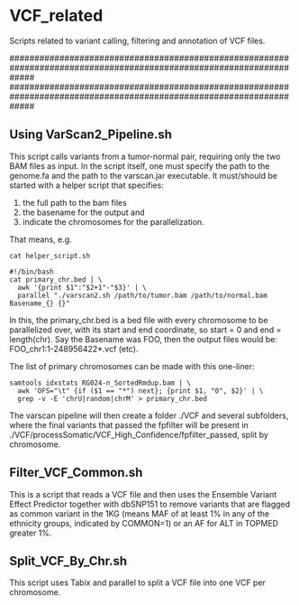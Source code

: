 # VCF_related
Scripts related to variant calling, filtering and annotation of VCF files.

#####################################################################################################################
#####################################################################################################################

## Using VarScan2_Pipeline.sh
This script calls variants from a tumor-normal pair, requiring only the two BAM files as input.
In the script itself, one must specify the path to the genome.fa and the path to the varscan.jar executable.
It must/should be started with a helper script that specifies:
1) the full path to the bam files
2) the basename for the output and
3) indicate the chromosomes for the parallelization.

That means, e.g.
```shell
cat helper_script.sh
```
```shell
#!/bin/bash
cat primary_chr.bed | \
  awk '{print $1":"$2+1"-"$3}' | \
  parallel "./varscan2.sh /path/to/tumor.bam /path/to/normal.bam Basename_{} {}"
```  
In this, the primary_chr.bed is a bed file with every chromosome to be parallelized over, with its start and end coordinate,
so start = 0 and end = length(chr). Say the Basename was FOO, then the output files would be:
FOO_chr1:1-248956422*.vcf (etc).

The list of primary chromosomes can be made with this one-liner:
```shell
samtools idxstats RG024-n_SortedRmdup.bam | \
  awk 'OFS="\t" {if ($1 == "*") next}; {print $1, "0", $2}' | \
  grep -v -E 'chrU|random|chrM' > primary_chr.bed
```  
The varscan pipeline will then create a folder ./VCF and several subfolders, where the final variants that passed the fpfilter will be present in ./VCF/processSomatic/VCF_High_Confidence/fpfilter_passed, split by chromosome.

## Filter_VCF_Common.sh
This is a script that reads a VCF file and then uses the Ensemble Variant Effect Predictor together with dbSNP151 to remove variants that are flagged as common variant in the 1KG (means MAF of at least 1% in any of the ethnicity groups, indicated by COMMON=1) or an AF for ALT in TOPMED greater 1%.

## Split_VCF_By_Chr.sh
This script uses Tabix and parallel to split a VCF file into one VCF per chromosome.
